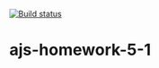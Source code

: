 [![Build status](https://ci.appveyor.com/api/projects/status/nwt34d84ib9mgu94?svg=true)](https://ci.appveyor.com/project/Vestanu/ajs-homework-5-1)
# ajs-homework-5-1
